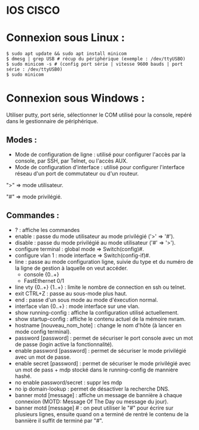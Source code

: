 # IOS CISCO

# Connexion sous Linux :
```
$ sudo apt update && sudo apt install minicom
$ dmesg | grep USB # récup du périphérique (exemple : /dev/ttyUSBO)
$ sudo minicom -s # (config port série | vitesse 9600 bauds | port série : /dev/ttyUSB0)
$ sudo minicom
```

# Connexion sous Windows :
Utiliser putty, port série, sélectionner le COM utilisé pour la console, repéré dans le gestionnaire de périphérique.

## Modes :
- Mode de configuration de ligne : utilisé pour configurer l'accès par la console, par SSH, par Telnet, ou l'accès AUX.
- Mode de configuration d'interface : utilisé pour configurer l'interface réseau d'un port de commutateur ou d'un routeur.

">" => mode utilisateur.

"#" => mode privilégié.

## Commandes :

- ? : affiche les commandes
- enable : passe du mode utilisateur au mode privilégié ('>' => '#').
- disable : passe du mode privilégié au mode utilisateur ('#' => '>').
- configure terminal : global mode => Switch(config)#.
- configure vlan 1 : mode interface => Switch(config-if)#.
- line : passe au mode configuration ligne, suivie du type et du numéro de la ligne de gestion à laquelle on veut accéder.
    - console {0..+}
    - FastEthernet 0/1 
- line vty {0..+} {1..+} : limite le nombre de connection en ssh ou telnet.
- exit CTRL+Z : passe au sous-mode plus haut.
- end : passe d'un sous mode au mode d'éxecution normal.
- interface vlan {0..+} : mode interface sur une vlan.
- show running-config : affiche la configuration utilisé actuellement.
- show startup-config : affiche le contenu actuel de la mémoire nvram.
- hostname [nouveau_nom_hote] : change le nom d'hôte (à lancer en mode config terminal).
- password [password] : permet de sécuriser le port console avec un mot de passe (login active la fonctionnalité).
- enable password [password] : permet de sécuriser le mode privilégié avec un mot de passe.
- enable secret [password] : permet de sécuriser le mode privilégié avec un mot de pass + mdp stocké dans le running-config de mannière hashé. 
- no enable password/secret : suppr les mdp 
- no ip domain-lookup : permet de désactiver la recherche DNS.
- banner motd [message]   : affiche un message de bannière à chaque connexion (MOTD: Message Of The Day ou message du jour).
- banner motd [message] # : on peut utiliser le "#" pour écrire sur plusieurs lignes, ensuite quand on a terminé de rentré le contenu de la bannière il suffit de terminé par "#".
